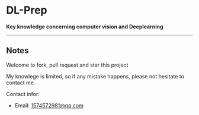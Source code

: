 # DL-Prep
**Key knowledge concerning computer vision and Deeplearning**


-----------------------

## Notes
Welcome to fork, pull request and star this project

My knowlege is limited, so if any mistake happens, please not hesitate to contact me. 

Contact infor:
- Email: 1574572981@qq.com
